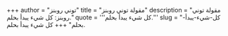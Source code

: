 +++
author = "توني روبنز"
title = "مقولة توني روبنز"
description = "مقولة توني روبنز: كل شيء يبدأ بحلم."
quote = '''كل شيء يبدأ بحلم.'''
slug = "كل-شيء-يبدأ-بحلم"
+++
كل شيء يبدأ بحلم.
